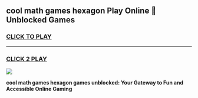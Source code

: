 
## cool math games hexagon Play Online 👋 Unblocked Games
<h3>
<a href="https://news.freeplayer.one?title=cool_math_games_hexagon&ref=17CMG">CLICK TO PLAY</a></h3>
<hr>

<h3>
<a href="https://news.freeplayer.one?title=cool_math_games_hexagon&ref=17CMG">CLICK 2 PLAY</a>
  
</h3>

<a href="https://news.freeplayer.one?title=cool_math_games_hexagon&ref=17CMG/"><img src="https://clearcache.store/games.png"></a>


**cool math games hexagon games unblocked: Your Gateway to Fun and Accessible Online Gaming**
